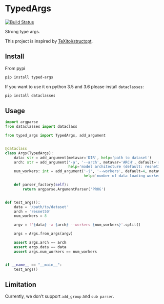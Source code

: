 # TypedArgs

[![Build Status](https://travis-ci.org/SunDoge/typed-args.svg?branch=master)](https://travis-ci.org/SunDoge/typed-args)

Strong type args.

This project is inspired by [TeXitoi/structopt](https://github.com/TeXitoi/structopt).

## Install

From pypi

```bash
pip install typed-args
```

If you want to use it on python 3.5 and 3.6 please install `dataclasses`:

```bash
pip install dataclasses
```

## Usage

```python
import argparse
from dataclasses import dataclass

from typed_args import TypedArgs, add_argument


@dataclass
class Args(TypedArgs):
    data: str = add_argument(metavar='DIR', help='path to dataset')
    arch: str = add_argument('-a', '--arch', metavar='ARCH', default='resnet18',
                             help='model architecture (default: resnet18)')
    num_workers: int = add_argument('-j', '--workers', default=4, metavar='N',
                                    help='number of data loading workers (default: 4)')

    def parser_factory(self):
        return argparse.ArgumentParser('PROG')


def test_args():
    data = '/path/to/dataset'
    arch = 'resnet50'
    num_workers = 8

    argv = f'{data} -a {arch} --workers {num_workers}'.split()

    args = Args.from_args(argv)  

    assert args.arch == arch
    assert args.data == data
    assert args.num_workers == num_workers


if __name__ == "__main__":
    test_args()
```

## Limitation

Currently, we don't support `add_group` and `sub parser`.